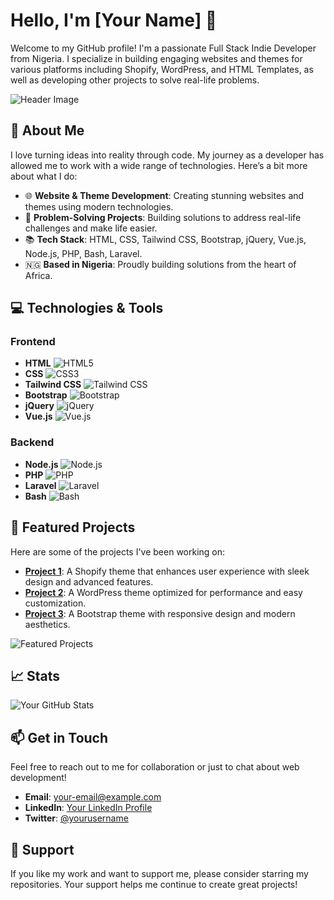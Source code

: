 # Hello, I'm [Your Name] 👋

Welcome to my GitHub profile! I'm a passionate Full Stack Indie Developer from Nigeria. I specialize in building engaging websites and themes for various platforms including Shopify, WordPress, and HTML Templates, as well as developing other projects to solve real-life problems.

![Header Image](https://your-image-url.com/header-image.png)

## 🚀 About Me

I love turning ideas into reality through code. My journey as a developer has allowed me to work with a wide range of technologies. Here’s a bit more about what I do:

- 🌐 **Website & Theme Development**: Creating stunning websites and themes using modern technologies.
- 🔧 **Problem-Solving Projects**: Building solutions to address real-life challenges and make life easier.
- 📚 **Tech Stack**: HTML, CSS, Tailwind CSS, Bootstrap, jQuery, Vue.js, Node.js, PHP, Bash, Laravel.
- 🇳🇬 **Based in Nigeria**: Proudly building solutions from the heart of Africa.

## 💻 Technologies & Tools

### Frontend

- **HTML** ![HTML5](https://img.shields.io/badge/HTML5-%23E34F26.svg?style=flat&logo=html5&logoColor=white)
- **CSS** ![CSS3](https://img.shields.io/badge/CSS3-%231572B6.svg?style=flat&logo=css3&logoColor=white)
- **Tailwind CSS** ![Tailwind CSS](https://img.shields.io/badge/Tailwind_CSS-%2338B2AC.svg?style=flat&logo=tailwind-css&logoColor=white)
- **Bootstrap** ![Bootstrap](https://img.shields.io/badge/Bootstrap-%23563D7C.svg?style=flat&logo=bootstrap&logoColor=white)
- **jQuery** ![jQuery](https://img.shields.io/badge/jQuery-%230769AD.svg?style=flat&logo=jquery&logoColor=white)
- **Vue.js** ![Vue.js](https://img.shields.io/badge/Vue.js-%234FC08D.svg?style=flat&logo=vue.js&logoColor=white)

### Backend

- **Node.js** ![Node.js](https://img.shields.io/badge/Node.js-%2343853D.svg?style=flat&logo=node.js&logoColor=white)
- **PHP** ![PHP](https://img.shields.io/badge/PHP-%23777BB4.svg?style=flat&logo=php&logoColor=white)
- **Laravel** ![Laravel](https://img.shields.io/badge/Laravel-%23FF2D20.svg?style=flat&logo=laravel&logoColor=white)
- **Bash** ![Bash](https://img.shields.io/badge/Bash-%234EAA25.svg?style=flat&logo=gnu-bash&logoColor=white)

## 🌟 Featured Projects

Here are some of the projects I've been working on:

- **[Project 1](https://github.com/your-repo/project1)**: A Shopify theme that enhances user experience with sleek design and advanced features.
- **[Project 2](https://github.com/your-repo/project2)**: A WordPress theme optimized for performance and easy customization.
- **[Project 3](https://github.com/your-repo/project3)**: A Bootstrap theme with responsive design and modern aesthetics.

![Featured Projects](https://your-image-url.com/featured-projects.gif)

## 📈 Stats

![Your GitHub Stats](https://github-readme-stats.vercel.app/api?username=your-username&show_icons=true&hide_title=true&count_private=true&hide=prs&theme=dark)

## 📫 Get in Touch

Feel free to reach out to me for collaboration or just to chat about web development!

- **Email**: [your-email@example.com](mailto:your-email@example.com)
- **LinkedIn**: [Your LinkedIn Profile](https://www.linkedin.com/in/your-profile)
- **Twitter**: [@yourusername](https://twitter.com/yourusername)

## 🙌 Support

If you like my work and want to support me, please consider starring my repositories. Your support helps me continue to create great projects!
